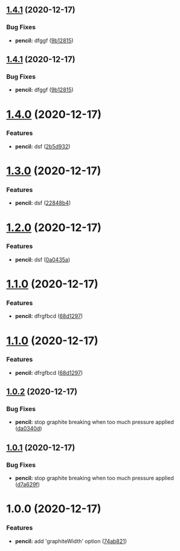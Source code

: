 ## [1.4.1](https://github.com/MuhammadAlsaied/semver/compare/v1.4.0...v1.4.1) (2020-12-17)


### Bug Fixes

* **pencil:** dfggf ([9b12815](https://github.com/MuhammadAlsaied/semver/commit/9b128156889695c077ca4cc505d363e4131c7038))

## [1.4.1](https://github.com/MuhammadAlsaied/semver/compare/v1.4.0...v1.4.1) (2020-12-17)


### Bug Fixes

* **pencil:** dfggf ([9b12815](https://github.com/MuhammadAlsaied/semver/commit/9b128156889695c077ca4cc505d363e4131c7038))

# [1.4.0](https://github.com/MuhammadAlsaied/semver/compare/v1.3.0...v1.4.0) (2020-12-17)


### Features

* **pencil:** dsf ([2b5d932](https://github.com/MuhammadAlsaied/semver/commit/2b5d9323917b43392304950fd41abfab6624d185))

# [1.3.0](https://github.com/MuhammadAlsaied/semver/compare/v1.2.0...v1.3.0) (2020-12-17)


### Features

* **pencil:** dsf ([22848b4](https://github.com/MuhammadAlsaied/semver/commit/22848b4a9422e052899c5c3e3fef4ea0b18c9fb8))

# [1.2.0](https://github.com/MuhammadAlsaied/semver/compare/v1.1.0...v1.2.0) (2020-12-17)


### Features

* **pencil:** dsf ([0a0435a](https://github.com/MuhammadAlsaied/semver/commit/0a0435ae54ea33d2b5ac0987f661b969b605bfab))

# [1.1.0](https://github.com/MuhammadAlsaied/semver/compare/v1.0.2...v1.1.0) (2020-12-17)


### Features

* **pencil:** dfrgfbcd ([68d1297](https://github.com/MuhammadAlsaied/semver/commit/68d1297bf80694ab638765dc4116c9264627f462))

# [1.1.0](https://github.com/MuhammadAlsaied/semver/compare/v1.0.2...v1.1.0) (2020-12-17)


### Features

* **pencil:** dfrgfbcd ([68d1297](https://github.com/MuhammadAlsaied/semver/commit/68d1297bf80694ab638765dc4116c9264627f462))

## [1.0.2](https://github.com/MuhammadAlsaied/semver/compare/v1.0.1...v1.0.2) (2020-12-17)


### Bug Fixes

* **pencil:** stop graphite breaking when too much pressure applied ([da0340d](https://github.com/MuhammadAlsaied/semver/commit/da0340da46b6051f5e677f868c40b5615fcbd906))

## [1.0.1](https://github.com/MuhammadAlsaied/semver/compare/v1.0.0...v1.0.1) (2020-12-17)


### Bug Fixes

* **pencil:** stop graphite breaking when too much pressure applied ([d7a629f](https://github.com/MuhammadAlsaied/semver/commit/d7a629f7a9f5661cee694a6c25d6eb597c52f478))

# 1.0.0 (2020-12-17)


### Features

* **pencil:** add 'graphiteWidth' option ([74ab821](https://github.com/MuhammadAlsaied/semver/commit/74ab8217107abd39c8f0b037deb0c98d5f064b99))
